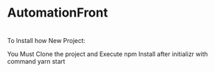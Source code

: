 # AutomationFront

#
To Install how New Project:

You Must Clone the project and Execute npm Install after initializr with command yarn start
